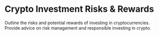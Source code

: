 # Crypto Investment Risks & Rewards

Outline the risks and potential rewards of investing in cryptocurrencies. Provide advice on risk management and responsible investing in crypto.